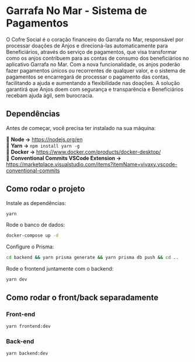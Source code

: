 # Garrafa No Mar - Sistema de Pagamentos

O Cofre Social é o coração financeiro do Garrafa no Mar, responsável por processar doações de Anjos e direcioná-las automaticamente para Beneficiários, através do serviço de pagamentos, que visa transformar como os anjos contribuem para as contas de consumo dos beneficiários no aplicativo Garrafa no Mar. Com a nova funcionalidade, os anjos poderão fazer pagamentos únicos ou recorrentes de qualquer valor, e o sistema de pagamentos se encarregará de processar o pagamento das contas, facilitando a ajuda e aumentando a flexibilidade nas doações. A solução garantirá que Anjos doem com segurança e transparência e Beneficiários recebam ajuda ágil, sem burocracia.

## Dependências

Antes de começar, você precisa ter instalado na sua máquina:

🔹 **Node →** https://nodejs.org/en \
🔹 **Yarn →** `npm install yarn -g` \
🔹 **Docker →** https://www.docker.com/products/docker-desktop/ \
🔹 **Conventional Commits VSCode Extension →** https://marketplace.visualstudio.com/items?itemName=vivaxy.vscode-conventional-commits

## Como rodar o projeto

Instale as dependências:

```bash
yarn
```

Rode o banco de dados:

```bash
docker-compose up -d
```

Configure o Prisma:

```bash
cd backend && yarn prisma generate && yarn prisma db push && cd ..
```

Rode o frontend juntamente com o backend:

```
yarn dev
```

## Como rodar o front/back separadamente

### Front-end

```bash
yarn frontend:dev
```

### Back-end

```bash
yarn backend:dev
```
